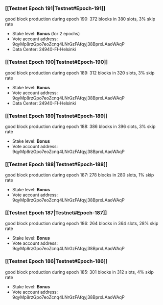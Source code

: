 ### [[Testnet Epoch 191|Testnet#Epoch-191]]
good block production during epoch 190: 372 blocks in 380 slots, 3% skip rate
* Stake level: **Bonus** (for 2 epochs)
* Vote account address: 9qyMp8rzGpo7eoZcnq4LNrGzFAfqyj38BprxLAaoWAqP
* Data Center: 24940-FI-Helsinki
### [[Testnet Epoch 190|Testnet#Epoch-190]]
good block production during epoch 189: 312 blocks in 320 slots, 3% skip rate
* Stake level: **Bonus**
* Vote account address: 9qyMp8rzGpo7eoZcnq4LNrGzFAfqyj38BprxLAaoWAqP
* Data Center: 24940-FI-Helsinki
### [[Testnet Epoch 189|Testnet#Epoch-189]]
good block production during epoch 188: 386 blocks in 396 slots, 3% skip rate
* Stake level: **Bonus**
* Vote account address: 9qyMp8rzGpo7eoZcnq4LNrGzFAfqyj38BprxLAaoWAqP
### [[Testnet Epoch 188|Testnet#Epoch-188]]
good block production during epoch 187: 278 blocks in 280 slots, 1% skip rate
* Stake level: **Bonus**
* Vote account address: 9qyMp8rzGpo7eoZcnq4LNrGzFAfqyj38BprxLAaoWAqP
### [[Testnet Epoch 187|Testnet#Epoch-187]]
good block production during epoch 186: 264 blocks in 364 slots, 28% skip rate
* Stake level: **Bonus**
* Vote account address: 9qyMp8rzGpo7eoZcnq4LNrGzFAfqyj38BprxLAaoWAqP
### [[Testnet Epoch 186|Testnet#Epoch-186]]
good block production during epoch 185: 301 blocks in 312 slots, 4% skip rate
* Stake level: **Bonus**
* Vote account address: 9qyMp8rzGpo7eoZcnq4LNrGzFAfqyj38BprxLAaoWAqP